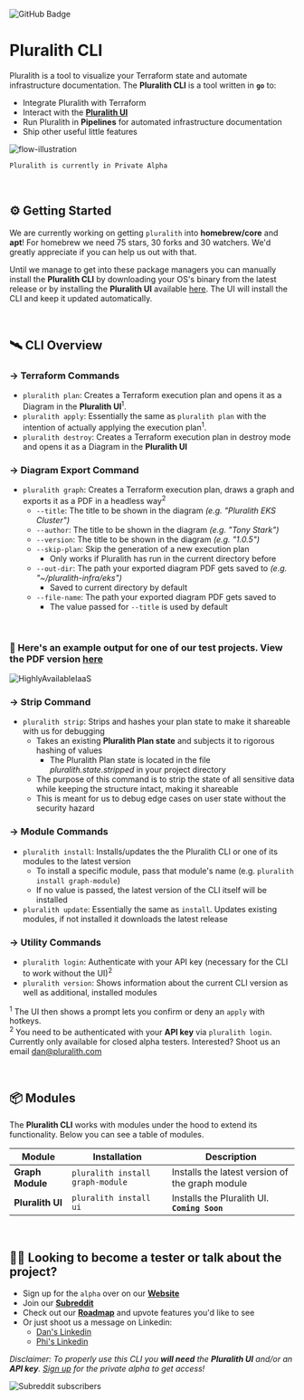 ![GitHub Badge](https://user-images.githubusercontent.com/25454503/156019514-e36729f1-b281-49e0-adcc-5a56bc49afcf.svg)  
# Pluralith CLI

Pluralith is a tool to visualize your Terraform state and automate infrastructure documentation. The **Pluralith CLI** is a tool written in **`go`** to:
- Integrate Pluralith with Terraform
- Interact with the **[Pluralith UI](https://www.pluralith.com)**
- Run Pluralith in **Pipelines** for automated infrastructure documentation
- Ship other useful little features 

![flow-illustration](https://user-images.githubusercontent.com/25454503/157021111-816c9936-3232-455f-9709-c3a65f5f8dfe.svg)

`Pluralith is currently in Private Alpha`

&nbsp;

## ⚙️ Getting Started

We are currently working on getting `pluralith` into **homebrew/core** and **apt**! For homebrew we need 75 stars, 30 forks and 30 watchers. We'd greatly appreciate if you can help us out with that.

Until we manage to get into these package managers you can manually install the **Pluralith CLI** by downloading your OS's binary from the latest release or by installing the **Pluralith UI** available [here](https://www.pluralith.com). The UI will install the CLI and keep it updated automatically.

&nbsp;

## 🛰️ CLI Overview

### → Terraform Commands
- `pluralith plan`: Creates a Terraform execution plan and opens it as a Diagram in the **Pluralith UI**<sup>1</sup>.
- `pluralith apply`: Essentially the same as `pluralith plan` with the intention of actually applying the execution plan<sup>1</sup>.
- `pluralith destroy`: Creates a Terraform execution plan in destroy mode and opens it as a Diagram in the **Pluralith UI**

### → Diagram Export Command
- `pluralith graph`: Creates a Terraform execution plan, draws a graph and exports it as a PDF in a headless way<sup>2</sup>
  - `--title`: The title to be shown in the diagram *(e.g. "Pluralith EKS Cluster")*
  - `--author`: The title to be shown in the diagram *(e.g. "Tony Stark")*
  - `--version`: The title to be shown in the diagram *(e.g. "1.0.5")*
  - `--skip-plan`: Skip the generation of a new execution plan
    - Only works if Pluralith has run in the current directory before
  - `--out-dir`: The path your exported diagram PDF gets saved to *(e.g. "~/pluralith-infra/eks")*
    - Saved to current directory by default
  - `--file-name`: The path your exported diagram PDF gets saved to
    - The value passed for `--title` is used by default

&nbsp;
  
### 📍 Here's an example output for one of our test projects. View the PDF version **[here](https://github.com/Pluralith/pluralith-cli/files/8197192/HighlyAvailableIaaS.pdf)**  

![HighlyAvailableIaaS](https://user-images.githubusercontent.com/25454503/157020490-8dadf7a2-ccb6-4323-a5d1-596d264bb06e.png)




### → Strip Command
- `pluralith strip`: Strips and hashes your plan state to make it shareable with us for debugging
  -  Takes an existing **Pluralith Plan state** and subjects it to rigorous hashing of values
      - The Pluralith Plan state is located in the file *pluralith.state.stripped* in your project directory 
  -  The purpose of this command is to strip the state of all sensitive data while keeping the structure intact, making it shareable
  -  This is meant for us to debug edge cases on user state without the security hazard

### → Module Commands
- `pluralith install`: Installs/updates the the Pluralith CLI or one of its modules to the latest version
  - To install a specific module, pass that module's name (e.g. `pluralith install graph-module`)
  - If no value is passed, the latest version of the CLI itself will be installed
- `pluralith update`: Essentially the same as `install`. Updates existing modules, if not installed it downloads the latest release
 
### → Utility Commands
- `pluralith login`: Authenticate with your API key (necessary for the CLI to work without the UI)<sup>2</sup>
- `pluralith version`: Shows information about the current CLI version as well as additional, installed modules

<sup>1</sup> The UI then shows a prompt lets you confirm or deny an `apply` with hotkeys.  
<sup>2</sup> You need to be authenticated with your **API key** via `pluralith login`. Currently only available for closed alpha testers. Interested? Shoot us an email dan@pluralith.com

&nbsp;

## 📦 Modules

The **Pluralith CLI** works with modules under the hood to extend its functionality. Below you can see a table of modules.

| **Module**   	    | **Installation**                 	| **Description**                                 	|
|------------------	|----------------------------------	|-------------------------------------------------	|
| **Graph Module** 	| `pluralith install graph-module` 	| Installs the latest version of the graph module 	|
| **Pluralith UI** 	| `pluralith install ui`           	| Installs the Pluralith UI. **`Coming Soon`**    	|

&nbsp;

## 👩‍🚀 Looking to become a tester or talk about the project?
- Sign up for the `alpha` over on our **[Website](https://www.pluralith.com)**
- Join our **[Subreddit](https://www.reddit.com/r/Pluralith/)**
- Check out our **[Roadmap](https://roadmap.pluralith.com)** and upvote features you'd like to see
- Or just shoot us a message on Linkedin:
  -  [Dan's Linkedin](https://www.linkedin.com/in/danielputzer/)
  -  [Phi's Linkedin](https://www.linkedin.com/in/philipp-weber-a8517b231/)

*Disclaimer: To properly use this CLI you **will need** the **Pluralith UI** and/or an **API key**. [Sign up](https://www.pluralith.com) for the private alpha to get access!*

![Subreddit subscribers](https://img.shields.io/reddit/subreddit-subscribers/pluralith?style=social)
